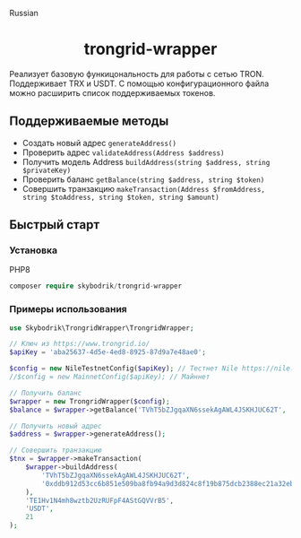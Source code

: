 Russian

<h1 align="center">trongrid-wrapper</h1>


Реализует базовую функицональность для работы с сетью TRON. Поддерживает TRX и USDT. С помощью конфигурационного файла можно расширить список поддерживаемых токенов. 

## Поддерживаемые методы

- Создать новый адрес `generateAddress()`
- Проверить адрес `validateAddress(Address $address)`
- Получить модель Address `buildAddress(string $address, string $privateKey)`
- Проверить баланс `getBalance(string $address, string $token)`
- Совершить транзакцию `makeTransaction(Address $fromAddress, string $toAddress, string $token, string $amount)`

## Быстрый старт

### Установка

PHP8
``` php
composer require skybodrik/trongrid-wrapper
```

### Примеры использования

``` php
use Skybodrik\TrongridWrapper\TrongridWrapper;

// Ключ из https://www.trongrid.io/
$apiKey = 'aba25637-4d5e-4ed8-8925-87d9a7e48ae0';

$config = new NileTestnetConfig($apiKey); // Тестнет Nile https://nile.tronscan.org
//$config = new MainnetConfig($apiKey); // Майннет

// Получить баланс
$wrapper = new TrongridWrapper($config);
$balance = $wrapper->getBalance('TVhT5bZJgqaXN6ssekAgAWL4JSKHJUC62T', 'USDT');

// Получить новый адрес
$address = $wrapper->generateAddress();

// Совершить транзакцию
$tnx = $wrapper->makeTransaction(
    $wrapper->buildAddress(
        'TVhT5bZJgqaXN6ssekAgAWL4JSKHJUC62T',
        '0xddb912d53cc6b851e509ba8fb94a9d3d824c8f19b875dcb2388ec21a32ebda4d'
    ),
    'TE1Hv1N4mh8wztb2UzRUFpF4AStGQVVrB5',
    'USDT',
    21
);
```